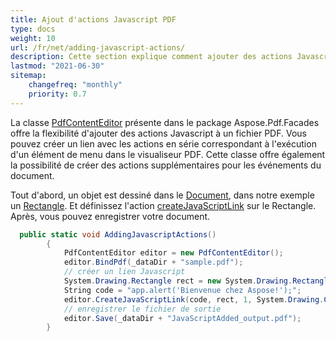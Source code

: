 ```yaml
---
title: Ajout d'actions Javascript PDF 
type: docs
weight: 10
url: /fr/net/adding-javascript-actions/
description: Cette section explique comment ajouter des actions Javascript à un fichier PDF existant avec Aspose.PDF Facades.
lastmod: "2021-06-30"
sitemap:
    changefreq: "monthly"
    priority: 0.7
---
```


La classe [PdfContentEditor](https://reference.aspose.com/pdf/net/aspose.pdf.facades/PdfContentEditor) présente dans le package Aspose.Pdf.Facades offre la flexibilité d'ajouter des actions Javascript à un fichier PDF. Vous pouvez créer un lien avec les actions en série correspondant à l'exécution d'un élément de menu dans le visualiseur PDF. Cette classe offre également la possibilité de créer des actions supplémentaires pour les événements du document.

Tout d'abord, un objet est dessiné dans le [Document](https://reference.aspose.com/pdf/net/aspose.pdf/document), dans notre exemple un [Rectangle](https://reference.aspose.com/pdf/net/aspose.pdf.drawing/rectangle). Et définissez l'action [createJavaScriptLink](https://reference.aspose.com/pdf/net/aspose.pdf.facades/pdfcontenteditor/methods/createjavascriptlink) sur le Rectangle. Après, vous pouvez enregistrer votre document.

```csharp
  public static void AddingJavascriptActions()
        {
            PdfContentEditor editor = new PdfContentEditor();
            editor.BindPdf(_dataDir + "sample.pdf");
            // créer un lien Javascript
            System.Drawing.Rectangle rect = new System.Drawing.Rectangle(50, 750, 50, 50);
            String code = "app.alert('Bienvenue chez Aspose!');";
            editor.CreateJavaScriptLink(code, rect, 1, System.Drawing.Color.Green);
            // enregistrer le fichier de sortie
            editor.Save(_dataDir + "JavaScriptAdded_output.pdf");
        }
```